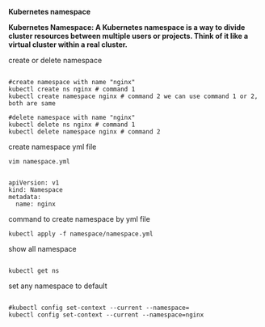 **Kubernetes namespace**

**Kubernetes Namespace: A Kubernetes namespace is a way to divide cluster resources between multiple users or projects. Think of it like a virtual cluster within a real cluster.**

create or delete namespace
<pre><code>
#create namespace with name "nginx"
kubectl create ns nginx # command 1
kubectl create namespace nginx # command 2 we can use command 1 or 2, both are same

#delete namespace with name "nginx"
kubectl delete ns nginx # command 1
kubectl delete namespace nginx # command 2
</code></pre>

create namespace yml file

<pre><code>vim namespace.yml</code></pre>

<pre><code>
apiVersion: v1
kind: Namespace
metadata:
  name: nginx
</code></pre>

command to create namespace by yml file
<pre><code>kubectl apply -f namespace/namespace.yml</code></pre>

show all namespace
<pre><code>
kubectl get ns
</code></pre>

set any namespace to default
<pre><code>
#kubectl config set-context --current --namespace=
kubectl config set-context --current --namespace=nginx
</code></pre>
